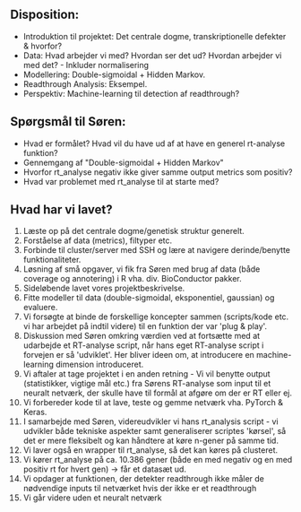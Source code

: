 ## Disposition:
* Introduktion til projektet: Det centrale dogme, transkriptionelle defekter & hvorfor?
* Data: Hvad arbejder vi med? Hvordan ser det ud? Hvordan arbejder vi med det? - Inkluder normalisering
* Modellering: Double-sigmoidal + Hidden Markov.
* Readthrough Analysis: Eksempel.
* Perspektiv: Machine-learning til detection af readthrough?


## Spørgsmål til Søren:
* Hvad er formålet? Hvad vil du have ud af at have en generel rt-analyse funktion?
* Gennemgang af "Double-sigmoidal + Hidden Markov"
* Hvorfor rt_analyse negativ ikke giver samme output metrics som positiv?
* Hvad var problemet med rt_analyse til at starte med?


## Hvad har vi lavet? 
1. Læste op på det centrale dogme/genetisk struktur generelt.
2. Forståelse af data (metrics), filtyper etc.
3. Forbinde til cluster/server med SSH og lære at navigere derinde/benytte funktionaliteter.
4. Løsning af små opgaver, vi fik fra Søren med brug af data (både coverage og annotering) i R vha. div. BioConductor pakker.
5. Sideløbende lavet vores projektbeskrivelse.
6. Fitte modeller til data (double-sigmoidal, eksponentiel, gaussian) og evaluere.
7. Vi forsøgte at binde de forskellige koncepter sammen (scripts/kode etc. vi har arbejdet på indtil videre) til en funktion der var 'plug & play'.
8. Diskussion med Søren omkring værdien ved at fortsætte med at udarbejde et RT-analyse script, når hans eget RT-analyse script i forvejen er så 'udviklet'. Her bliver ideen om, at introducere en machine-learning dimension introduceret.
9. Vi aftaler at tage projektet i en anden retning - Vi vil benytte output (statistikker, vigtige mål etc.) fra Sørens RT-analyse som input til et neuralt netværk, der skulle have til formål at afgøre om der er RT eller ej.
10. Vi forbereder kode til at lave, teste og gemme netværk vha. PyTorch & Keras.
11. I samarbejde med Søren, videreudvikler vi hans rt_analysis script - vi udvikler både tekniske aspekter samt generaliserer scriptes 'kørsel', så det er mere fleksibelt og kan håndtere at køre n-gener på samme tid.
12. Vi laver også en wrapper til rt_analyse, så det kan køres på clusteret.
13. Vi kører rt_analyse på ca. 10.386 gener (både en med negativ og en med positiv rt for hvert gen) -> får et datasæt ud. 
14. Vi opdager at funktionen, der detekter readthrough ikke måler de nødvendige inputs til netværket hvis der ikke er et readthrough
15. Vi går videre uden et neuralt netværk
